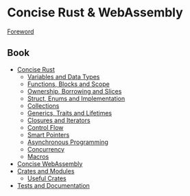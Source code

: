 # Concise Rust & WebAssembly

[Foreword](ch00-01-foreword.md)

## Book

- [Concise Rust](ch01-00-rust-history.md)
  - [Variables and Data Types](ch01-01-variables-data-types.md)
  - [Functions, Blocks and Scope](ch01-02-functions-block-scope.md)
  - [Ownership, Borrowing and Slices](ch01-03-ownership-borrowing-slices.md)
  - [Struct, Enums and Implementation](ch01-04-structs-enums-implementation.md)
  - [Collections](ch01-05-collections.md)
  - [Generics, Traits and Lifetimes](ch01-06-generics-traits-lifetimes.md)
  - [Closures and Iterators](ch01-07-closures-iterators.md)
  - [Control Flow](ch01-08-control-flow.md)
  - [Smart Pointers]()
  - [Asynchronous Programming]()
  - [Concurrency]()
  - [Macros]()
- [Concise WebAssembly]()
- [Crates and Modules](ch03-00-crates-modules.md)
  - [Useful Crates](ch03-xx-useful-crates.md)
- [Tests and Documentation]()
